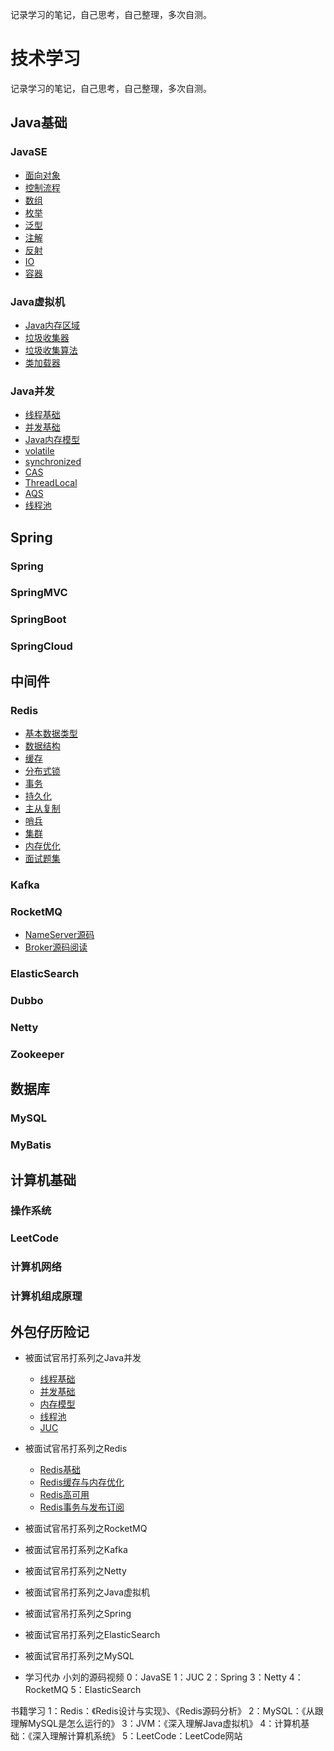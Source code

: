 记录学习的笔记，自己思考，自己整理，多次自测。

# 技术学习
记录学习的笔记，自己思考，自己整理，多次自测。


## Java基础
### JavaSE
- [面向对象](doc/Java基础/面向对象.md)
- [控制流程](doc/Java基础/控制流程.md)
- [数组](doc/Java基础/数组.md)
- [枚举](doc/Java基础/枚举.md)
- [泛型](doc/Java基础/泛型.md)
- [注解](doc/Java基础/注解.md)
- [反射](doc/Java基础/反射.md)
- [IO](doc/Java基础/IO.md)
- [容器](doc/Java基础/容器.md)

### Java虚拟机
- [Java内存区域](/doc/Java虚拟机/Java内存区域.md)
- [垃圾收集器](/doc/Java虚拟机/垃圾收集器.md)
- [垃圾收集算法](/doc/Java虚拟机/垃圾收集算法.md)
- [类加载器](/doc/Java虚拟机/类加载器.md)

### Java并发
- [线程基础](/doc/Java并发/线程基础.md)
- [并发基础](/doc/Java并发/并发基础.md)
- [Java内存模型](/doc/Java并发/Java内存模型.md)
- [volatile](/doc/Java并发/volatile.md)
- [synchronized](/doc/Java并发/synchronized.md)
- [CAS](/doc/Java并发/CAS.md)
- [ThreadLocal](/doc/Java并发/ThreadLocal.md)
- [AQS](/doc/Java并发/AQS.md)
- [线程池](/doc/Java并发/线程池.md)

## Spring

### Spring

### SpringMVC

### SpringBoot

### SpringCloud

## 中间件

### Redis
- [基本数据类型](/doc/Redis/Redis基本数据类型.md)
- [数据结构](/doc/Redis/Redis数据结构.md)
- [缓存](/doc/Redis/缓存.md)
- [分布式锁](/doc/Redis/分布式锁.md)
- [事务](/doc/Redis/事务.md)
- [持久化](/doc/Redis/持久化.md)
- [主从复制](/doc/Redis/主从复制.md)
- [哨兵](/doc/Redis/哨兵.md)
- [集群](/doc/Redis/集群.md)
- [内存优化](/doc/Redis/内存优化.md)
- [面试题集](/doc/Redis/面试题集.md)


### Kafka

### RocketMQ
- [NameServer源码](/doc/RocketMQ/NameServer源码阅读.md)
- [Broker源码阅读](/doc/RocketMQ/Broker源码阅读.md)

### ElasticSearch

### Dubbo

### Netty

### Zookeeper

## 数据库

### MySQL

### MyBatis

## 计算机基础

### 操作系统

### LeetCode

### 计算机网络

### 计算机组成原理

## 外包仔历险记

- 被面试官吊打系列之Java并发
  - [线程基础](/doc/Java并发/面试之线程基础.md)
  - [并发基础](/doc/Java并发/面试之并发基础.md)
  - [内存模型](/doc/Java并发/面试之内存模型.md)
  - [线程池](/doc/Java并发/面试之线程池.md)
  - [JUC](/doc/Java并发/面试之JUC.md)
- 被面试官吊打系列之Redis
  - [Redis基础](/doc/Redis/面试之Redis基础.md)
  - [Redis缓存与内存优化](/doc/Redis/面试之Redis缓存与内存优化.md)
  - [Redis高可用](/doc/Redis/面试之Redis高可用.md)
  - [Redis事务与发布订阅](/doc/Redis/面试之Redis事务与发布订阅.md)
- 被面试官吊打系列之RocketMQ
- 被面试官吊打系列之Kafka
- 被面试官吊打系列之Netty
- 被面试官吊打系列之Java虚拟机
- 被面试官吊打系列之Spring
- 被面试官吊打系列之ElasticSearch
- 被面试官吊打系列之MySQL

- 学习代办
小刘的源码视频
	0：JavaSE
	1：JUC
	2：Spring
	3：Netty
	4：RocketMQ
	5：ElasticSearch
	
书籍学习
	1：Redis：《Redis设计与实现》、《Redis源码分析》
	2：MySQL：《从跟理解MySQL是怎么运行的》
	3：JVM：《深入理解Java虚拟机》
	4：计算机基础：《深入理解计算机系统》
	5：LeetCode：LeetCode网站



